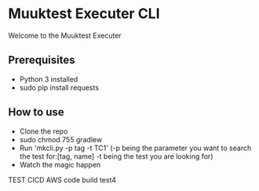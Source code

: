 
Muuktest Executer CLI
===============================

Welcome to the Muuktest Executer

Prerequisites
-------------
- Python 3 installed
- sudo pip install requests

How to use
-----------------
- Clone the repo
- sudo chmod 755 gradlew
- Run 'mkcli.py -p tag -t TC1'  (-p being the parameter you want to search the test for:[tag, name] -t being the test you are looking for)
- Watch the magic happen


TEST CICD AWS code build test4
